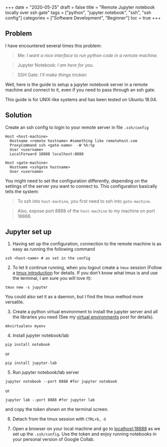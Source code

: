 +++
date = "2020-05-25"
draft = false
title = "Remote Jupyter notebook locally over ssh gate"
tags = ["python", "jupyter notebook", "ssh", "ssh config"]
categories = ["Software Development", "Beginner"]
toc = true
+++

## Problem

I have encountered several times this problem:

> Me: *I want a nice interface to run python code in a remote machine.*

> Jupyter Notebook: *I am here for you.*
	
> SSH Gate: *I'll make things trickier.*

Well, here is the guide to setup a jupyter notebook server in a remote machine and connect to it, even if you need to pass through an ssh gate.

This guide is for UNIX-like systems and has been tested on Ubuntu 18.04.

## Solution

Create an ssh config to login to your remote server in file `.ssh/config`

```
Host <host-machine>
  Hostname <remote hostname> #something like remotehost.com
  ProxyCommand ssh <gate-name>  -W %h:%p 
  User <username>
  LocalForward 18888 localhost:8888

Host <gate-machine>
  Hostname <sshgate hostname> 
  User <username>
```

You might need to set the configuration differently, depending on the settings of the server you want to connect to. This configuration basically tells the system:

> To ssh into `host-machine`, you first need to ssh into `gate-machine`.

> Also, expose port $8888$ of the `host-machine` to my machine on port $18888$.

## Jupyter set up

1. Having set up the configuration, connection to the remote machine is as easy as running the following command

`ssh <host-name> # as set in the config`

2. To let it continue running, when you logout create a `tmux` session (Follow a [tmux introduction](https://www.google.com/search?q=tmux+introduction) for details. If you don't know what tmux is and use the terminal, I am sure you will love it):

```tmux new -s jupyter```

You could also set it as a daemon, but I find the tmux method more versatile.
	

3. Create a python virtual environment to install the jupyter server and all the libraries you need (See my [virtual environments](/posts/python-virtualenv) post for details).

```mkvirtualenv myenv```

4. Install jupyter notebook/lab

```pip install notebook```

or

`pip install jupyter-lab`

5. Run jupyter notebook/lab server

```jupyter notebook --port 8888 #for jupyter notebook```

or

`jupyter lab --port 8888 #for jupyter lab`

and copy the token shown on the terminal screen.


6. Detach from the tmux session with `CTRL+b, d`

7. Open a browser on your local machine and go to [localhost:18888](localhost:18888) as we set up the `.ssh/config`. Use the token and enjoy running notebooks in your personal version of Google Collab.





